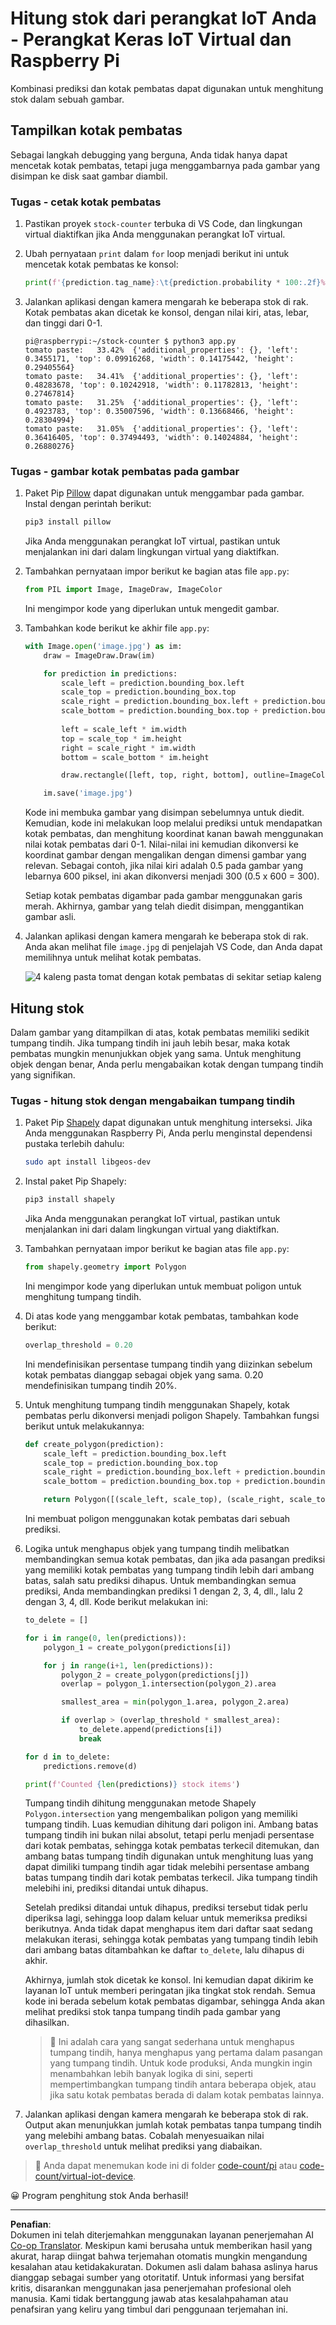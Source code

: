 <!--
CO_OP_TRANSLATOR_METADATA:
{
  "original_hash": "9c4320311c0f2c1884a6a21265d98a51",
  "translation_date": "2025-08-28T01:02:46+00:00",
  "source_file": "5-retail/lessons/2-check-stock-device/single-board-computer-count-stock.md",
  "language_code": "id"
}
-->
# Hitung stok dari perangkat IoT Anda - Perangkat Keras IoT Virtual dan Raspberry Pi

Kombinasi prediksi dan kotak pembatas dapat digunakan untuk menghitung stok dalam sebuah gambar.

## Tampilkan kotak pembatas

Sebagai langkah debugging yang berguna, Anda tidak hanya dapat mencetak kotak pembatas, tetapi juga menggambarnya pada gambar yang disimpan ke disk saat gambar diambil.

### Tugas - cetak kotak pembatas

1. Pastikan proyek `stock-counter` terbuka di VS Code, dan lingkungan virtual diaktifkan jika Anda menggunakan perangkat IoT virtual.

1. Ubah pernyataan `print` dalam `for` loop menjadi berikut ini untuk mencetak kotak pembatas ke konsol:

    ```python
    print(f'{prediction.tag_name}:\t{prediction.probability * 100:.2f}%\t{prediction.bounding_box}')
    ```

1. Jalankan aplikasi dengan kamera mengarah ke beberapa stok di rak. Kotak pembatas akan dicetak ke konsol, dengan nilai kiri, atas, lebar, dan tinggi dari 0-1.

    ```output
    pi@raspberrypi:~/stock-counter $ python3 app.py 
    tomato paste:   33.42%  {'additional_properties': {}, 'left': 0.3455171, 'top': 0.09916268, 'width': 0.14175442, 'height': 0.29405564}
    tomato paste:   34.41%  {'additional_properties': {}, 'left': 0.48283678, 'top': 0.10242918, 'width': 0.11782813, 'height': 0.27467814}
    tomato paste:   31.25%  {'additional_properties': {}, 'left': 0.4923783, 'top': 0.35007596, 'width': 0.13668466, 'height': 0.28304994}
    tomato paste:   31.05%  {'additional_properties': {}, 'left': 0.36416405, 'top': 0.37494493, 'width': 0.14024884, 'height': 0.26880276}
    ```

### Tugas - gambar kotak pembatas pada gambar

1. Paket Pip [Pillow](https://pypi.org/project/Pillow/) dapat digunakan untuk menggambar pada gambar. Instal dengan perintah berikut:

    ```sh
    pip3 install pillow
    ```

    Jika Anda menggunakan perangkat IoT virtual, pastikan untuk menjalankan ini dari dalam lingkungan virtual yang diaktifkan.

1. Tambahkan pernyataan impor berikut ke bagian atas file `app.py`:

    ```python
    from PIL import Image, ImageDraw, ImageColor
    ```

    Ini mengimpor kode yang diperlukan untuk mengedit gambar.

1. Tambahkan kode berikut ke akhir file `app.py`:

    ```python
    with Image.open('image.jpg') as im:
        draw = ImageDraw.Draw(im)
    
        for prediction in predictions:
            scale_left = prediction.bounding_box.left
            scale_top = prediction.bounding_box.top
            scale_right = prediction.bounding_box.left + prediction.bounding_box.width
            scale_bottom = prediction.bounding_box.top + prediction.bounding_box.height
            
            left = scale_left * im.width
            top = scale_top * im.height
            right = scale_right * im.width
            bottom = scale_bottom * im.height
    
            draw.rectangle([left, top, right, bottom], outline=ImageColor.getrgb('red'), width=2)
    
        im.save('image.jpg')
    ```

    Kode ini membuka gambar yang disimpan sebelumnya untuk diedit. Kemudian, kode ini melakukan loop melalui prediksi untuk mendapatkan kotak pembatas, dan menghitung koordinat kanan bawah menggunakan nilai kotak pembatas dari 0-1. Nilai-nilai ini kemudian dikonversi ke koordinat gambar dengan mengalikan dengan dimensi gambar yang relevan. Sebagai contoh, jika nilai kiri adalah 0.5 pada gambar yang lebarnya 600 piksel, ini akan dikonversi menjadi 300 (0.5 x 600 = 300).

    Setiap kotak pembatas digambar pada gambar menggunakan garis merah. Akhirnya, gambar yang telah diedit disimpan, menggantikan gambar asli.

1. Jalankan aplikasi dengan kamera mengarah ke beberapa stok di rak. Anda akan melihat file `image.jpg` di penjelajah VS Code, dan Anda dapat memilihnya untuk melihat kotak pembatas.

    ![4 kaleng pasta tomat dengan kotak pembatas di sekitar setiap kaleng](../../../../../translated_images/rpi-stock-with-bounding-boxes.b5540e2ecb7cd49f1271828d3be412671d950e87625c5597ea97c90f11e01097.id.jpg)

## Hitung stok

Dalam gambar yang ditampilkan di atas, kotak pembatas memiliki sedikit tumpang tindih. Jika tumpang tindih ini jauh lebih besar, maka kotak pembatas mungkin menunjukkan objek yang sama. Untuk menghitung objek dengan benar, Anda perlu mengabaikan kotak dengan tumpang tindih yang signifikan.

### Tugas - hitung stok dengan mengabaikan tumpang tindih

1. Paket Pip [Shapely](https://pypi.org/project/Shapely/) dapat digunakan untuk menghitung interseksi. Jika Anda menggunakan Raspberry Pi, Anda perlu menginstal dependensi pustaka terlebih dahulu:

    ```sh
    sudo apt install libgeos-dev
    ```

1. Instal paket Pip Shapely:

    ```sh
    pip3 install shapely
    ```

    Jika Anda menggunakan perangkat IoT virtual, pastikan untuk menjalankan ini dari dalam lingkungan virtual yang diaktifkan.

1. Tambahkan pernyataan impor berikut ke bagian atas file `app.py`:

    ```python
    from shapely.geometry import Polygon
    ```

    Ini mengimpor kode yang diperlukan untuk membuat poligon untuk menghitung tumpang tindih.

1. Di atas kode yang menggambar kotak pembatas, tambahkan kode berikut:

    ```python
    overlap_threshold = 0.20
    ```

    Ini mendefinisikan persentase tumpang tindih yang diizinkan sebelum kotak pembatas dianggap sebagai objek yang sama. 0.20 mendefinisikan tumpang tindih 20%.

1. Untuk menghitung tumpang tindih menggunakan Shapely, kotak pembatas perlu dikonversi menjadi poligon Shapely. Tambahkan fungsi berikut untuk melakukannya:

    ```python
    def create_polygon(prediction):
        scale_left = prediction.bounding_box.left
        scale_top = prediction.bounding_box.top
        scale_right = prediction.bounding_box.left + prediction.bounding_box.width
        scale_bottom = prediction.bounding_box.top + prediction.bounding_box.height
    
        return Polygon([(scale_left, scale_top), (scale_right, scale_top), (scale_right, scale_bottom), (scale_left, scale_bottom)])
    ```

    Ini membuat poligon menggunakan kotak pembatas dari sebuah prediksi.

1. Logika untuk menghapus objek yang tumpang tindih melibatkan membandingkan semua kotak pembatas, dan jika ada pasangan prediksi yang memiliki kotak pembatas yang tumpang tindih lebih dari ambang batas, salah satu prediksi dihapus. Untuk membandingkan semua prediksi, Anda membandingkan prediksi 1 dengan 2, 3, 4, dll., lalu 2 dengan 3, 4, dll. Kode berikut melakukan ini:

    ```python
    to_delete = []

    for i in range(0, len(predictions)):
        polygon_1 = create_polygon(predictions[i])
    
        for j in range(i+1, len(predictions)):
            polygon_2 = create_polygon(predictions[j])
            overlap = polygon_1.intersection(polygon_2).area

            smallest_area = min(polygon_1.area, polygon_2.area)
    
            if overlap > (overlap_threshold * smallest_area):
                to_delete.append(predictions[i])
                break
    
    for d in to_delete:
        predictions.remove(d)

    print(f'Counted {len(predictions)} stock items')
    ```

    Tumpang tindih dihitung menggunakan metode Shapely `Polygon.intersection` yang mengembalikan poligon yang memiliki tumpang tindih. Luas kemudian dihitung dari poligon ini. Ambang batas tumpang tindih ini bukan nilai absolut, tetapi perlu menjadi persentase dari kotak pembatas, sehingga kotak pembatas terkecil ditemukan, dan ambang batas tumpang tindih digunakan untuk menghitung luas yang dapat dimiliki tumpang tindih agar tidak melebihi persentase ambang batas tumpang tindih dari kotak pembatas terkecil. Jika tumpang tindih melebihi ini, prediksi ditandai untuk dihapus.

    Setelah prediksi ditandai untuk dihapus, prediksi tersebut tidak perlu diperiksa lagi, sehingga loop dalam keluar untuk memeriksa prediksi berikutnya. Anda tidak dapat menghapus item dari daftar saat sedang melakukan iterasi, sehingga kotak pembatas yang tumpang tindih lebih dari ambang batas ditambahkan ke daftar `to_delete`, lalu dihapus di akhir.

    Akhirnya, jumlah stok dicetak ke konsol. Ini kemudian dapat dikirim ke layanan IoT untuk memberi peringatan jika tingkat stok rendah. Semua kode ini berada sebelum kotak pembatas digambar, sehingga Anda akan melihat prediksi stok tanpa tumpang tindih pada gambar yang dihasilkan.

    > 💁 Ini adalah cara yang sangat sederhana untuk menghapus tumpang tindih, hanya menghapus yang pertama dalam pasangan yang tumpang tindih. Untuk kode produksi, Anda mungkin ingin menambahkan lebih banyak logika di sini, seperti mempertimbangkan tumpang tindih antara beberapa objek, atau jika satu kotak pembatas berada di dalam kotak pembatas lainnya.

1. Jalankan aplikasi dengan kamera mengarah ke beberapa stok di rak. Output akan menunjukkan jumlah kotak pembatas tanpa tumpang tindih yang melebihi ambang batas. Cobalah menyesuaikan nilai `overlap_threshold` untuk melihat prediksi yang diabaikan.

> 💁 Anda dapat menemukan kode ini di folder [code-count/pi](../../../../../5-retail/lessons/2-check-stock-device/code-count/pi) atau [code-count/virtual-iot-device](../../../../../5-retail/lessons/2-check-stock-device/code-count/virtual-iot-device).

😀 Program penghitung stok Anda berhasil!

---

**Penafian**:  
Dokumen ini telah diterjemahkan menggunakan layanan penerjemahan AI [Co-op Translator](https://github.com/Azure/co-op-translator). Meskipun kami berusaha untuk memberikan hasil yang akurat, harap diingat bahwa terjemahan otomatis mungkin mengandung kesalahan atau ketidakakuratan. Dokumen asli dalam bahasa aslinya harus dianggap sebagai sumber yang otoritatif. Untuk informasi yang bersifat kritis, disarankan menggunakan jasa penerjemahan profesional oleh manusia. Kami tidak bertanggung jawab atas kesalahpahaman atau penafsiran yang keliru yang timbul dari penggunaan terjemahan ini.